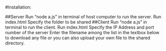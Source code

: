 #Installation:

##Server
    Run “node a.js” in terminal of host computer to run the server.
    Run index.html
    Specify the folder to be shared
##Client
    Run “node a.js” in terminal to run the client.
    Run index.html
    Specify the IP Address and port number of the server
    Enter the filename among the list in the textbox below to download any file or you can also upload your own file to the shared directory.
